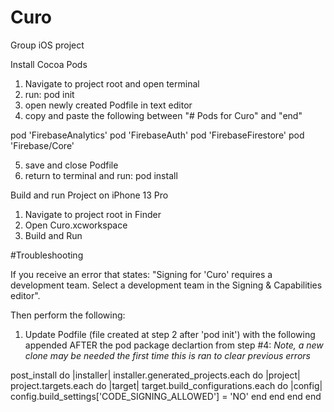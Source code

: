# Curo
Group iOS project

Install Cocoa Pods
1. Navigate to project root and open terminal
2. run: pod init
3. open newly created Podfile in text editor
4. copy and paste the following between "# Pods for Curo" and "end"

pod 'FirebaseAnalytics'
pod 'FirebaseAuth'
pod 'FirebaseFirestore'
pod 'Firebase/Core'

5. save and close Podfile
6. return to terminal and run: pod install
 
Build and run Project on iPhone 13 Pro
1. Navigate to project root in Finder
2. Open Curo.xcworkspace
3. Build and Run

#Troubleshooting

If you receive an error that states: "Signing for 'Curo' requires a development team. Select a development team in the Signing & Capabilities editor".

Then perform the following:

1. Update Podfile (file created at step 2 after 'pod init') with the following appended AFTER the pod package declartion from step #4: 
*Note, a new clone may be needed the first time this is ran to clear previous errors*

post_install do |installer|
  installer.generated_projects.each do |project|
    project.targets.each do |target|
        target.build_configurations.each do |config|
            config.build_settings['CODE_SIGNING_ALLOWED'] = 'NO'
         end
    end
  end
end

